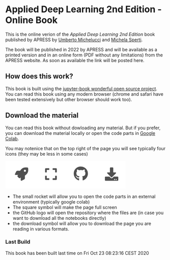 # Applied Deep Learning 2nd Edition - Online Book

This is the online verion of the _Applied Deep Learning 2nd Edition_ book
published by APRESS by [Umberto Michelucci](mailto:umberto.michelucci@toelt.ai) and 
[Michela Sperti](mailto:michela.sperti@toelt.ai).

The book will be published in 2022 by APRESS and will be available as a printed version 
and in an online form (PDF without any limitations) from the APRESS website. As
soon as available the link will be posted here.

## How does this work?

This book is built using 
the [jupyter-book wonderful open source project](https://jupyterbook.org/intro.html).
You can read this book using any modern browser (chrome and safari have been tested extensively 
but other browser should work too).

## Download the material

You can read this book without dowloading any material. But if you prefer, you can
download the material locally or open the code parts 
in [Google Colab](https://colab.research.google.com).

You may notenice that on the top right of the page you will see 
typically four icons (they may be less in some cases)

![icons](images/jb-icons.png)

- The small rocket will allow you to open the code parts in an external environment
(typically google colab)
- The square symbol will make the page full screen
- the GitHub logo will open the repository where the files are (in case you want to
    download all the notebooks directly)
- the download symbol will allow you to download the page you are reading in various 
formats.

### Last Build

This book has been built last time on 
Fri Oct 23 08:23:16 CEST 2020















































